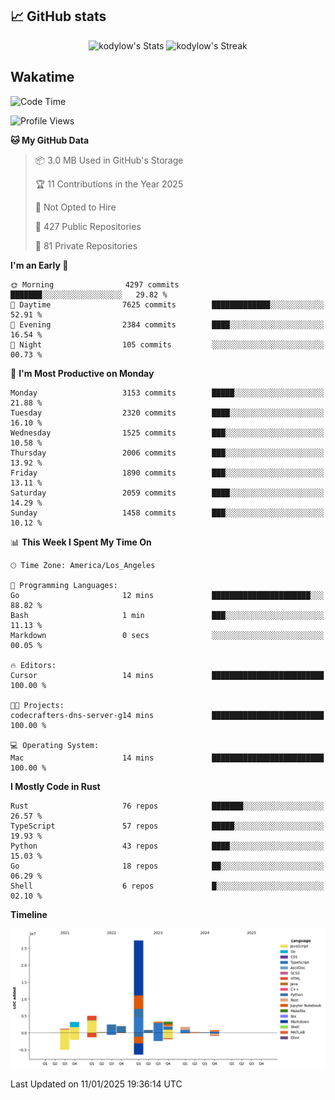 ## 📈 GitHub stats
<!--START_SECTION:github-->
<div class="badges-githubstats">
  <p align="center">
    <img src="https://github-readme-stats.vercel.app/api?username=kodylow&theme=tokyonight&show_icons=true&hide_border=true&count_private=true" alt="kodylow's Stats" height="165">
    <img src="https://github-readme-streak-stats.herokuapp.com/?user=kodylow&theme=tokyonight&hide_border=true" alt="kodylow's Streak" height="165">
  </p>
</div>
<!--END_SECTION:github-->

## Wakatime 
<!--START_SECTION:waka-->
![Code Time](http://img.shields.io/badge/Code%20Time-1%2C292%20hrs%2052%20mins-blue)

![Profile Views](http://img.shields.io/badge/Profile%20Views-0-blue)

**🐱 My GitHub Data** 

> 📦 3.0 MB Used in GitHub's Storage 
 > 
> 🏆 11 Contributions in the Year 2025
 > 
> 🚫 Not Opted to Hire
 > 
> 📜 427 Public Repositories 
 > 
> 🔑 81 Private Repositories 
 > 
**I'm an Early 🐤** 

```text
🌞 Morning                4297 commits        ███████░░░░░░░░░░░░░░░░░░   29.82 % 
🌆 Daytime                7625 commits        █████████████░░░░░░░░░░░░   52.91 % 
🌃 Evening                2384 commits        ████░░░░░░░░░░░░░░░░░░░░░   16.54 % 
🌙 Night                  105 commits         ░░░░░░░░░░░░░░░░░░░░░░░░░   00.73 % 
```
📅 **I'm Most Productive on Monday** 

```text
Monday                   3153 commits        █████░░░░░░░░░░░░░░░░░░░░   21.88 % 
Tuesday                  2320 commits        ████░░░░░░░░░░░░░░░░░░░░░   16.10 % 
Wednesday                1525 commits        ███░░░░░░░░░░░░░░░░░░░░░░   10.58 % 
Thursday                 2006 commits        ███░░░░░░░░░░░░░░░░░░░░░░   13.92 % 
Friday                   1890 commits        ███░░░░░░░░░░░░░░░░░░░░░░   13.11 % 
Saturday                 2059 commits        ████░░░░░░░░░░░░░░░░░░░░░   14.29 % 
Sunday                   1458 commits        ███░░░░░░░░░░░░░░░░░░░░░░   10.12 % 
```


📊 **This Week I Spent My Time On** 

```text
🕑︎ Time Zone: America/Los_Angeles

💬 Programming Languages: 
Go                       12 mins             ██████████████████████░░░   88.82 % 
Bash                     1 min               ███░░░░░░░░░░░░░░░░░░░░░░   11.13 % 
Markdown                 0 secs              ░░░░░░░░░░░░░░░░░░░░░░░░░   00.05 % 

🔥 Editors: 
Cursor                   14 mins             █████████████████████████   100.00 % 

🐱‍💻 Projects: 
codecrafters-dns-server-g14 mins             █████████████████████████   100.00 % 

💻 Operating System: 
Mac                      14 mins             █████████████████████████   100.00 % 
```

**I Mostly Code in Rust** 

```text
Rust                     76 repos            ███████░░░░░░░░░░░░░░░░░░   26.57 % 
TypeScript               57 repos            █████░░░░░░░░░░░░░░░░░░░░   19.93 % 
Python                   43 repos            ████░░░░░░░░░░░░░░░░░░░░░   15.03 % 
Go                       18 repos            ██░░░░░░░░░░░░░░░░░░░░░░░   06.29 % 
Shell                    6 repos             █░░░░░░░░░░░░░░░░░░░░░░░░   02.10 % 
```



**Timeline**

![Lines of Code chart](https://raw.githubusercontent.com/Kodylow/Kodylow/master/assets/bar_graph.png)


 Last Updated on 11/01/2025 19:36:14 UTC
<!--END_SECTION:waka-->
